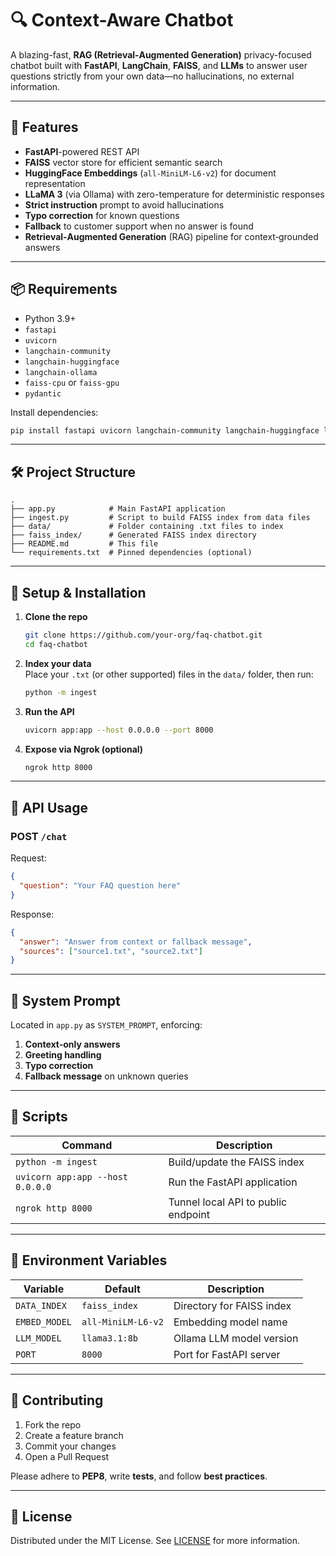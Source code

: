 # 🔍 Context-Aware Chatbot

A blazing-fast, **RAG (Retrieval‑Augmented Generation)** privacy-focused chatbot built with **FastAPI**, **LangChain**, **FAISS**, and **LLMs** to answer user questions strictly from your own data—no hallucinations, no external information.

---

## 🚀 Features

- **FastAPI**-powered REST API
- **FAISS** vector store for efficient semantic search
- **HuggingFace Embeddings** (`all-MiniLM-L6-v2`) for document representation
- **LLaMA 3** (via Ollama) with zero-temperature for deterministic responses
- **Strict instruction** prompt to avoid hallucinations
- **Typo correction** for known questions
- **Fallback** to customer support when no answer is found
- **Retrieval‑Augmented Generation** (RAG) pipeline for context‑grounded answers

---

## 📦 Requirements

- Python 3.9+
- `fastapi`
- `uvicorn`
- `langchain-community`
- `langchain-huggingface`
- `langchain-ollama`
- `faiss-cpu` or `faiss-gpu`
- `pydantic`

Install dependencies:

```bash
pip install fastapi uvicorn langchain-community langchain-huggingface langchain-ollama faiss-cpu pydantic
```

---

## 🛠️ Project Structure

```
.
├── app.py            # Main FastAPI application
├── ingest.py         # Script to build FAISS index from data files
├── data/             # Folder containing .txt files to index
├── faiss_index/      # Generated FAISS index directory
├── README.md         # This file
└── requirements.txt  # Pinned dependencies (optional)
```

---

## 🔧 Setup & Installation

1. **Clone the repo**

   ```bash
   git clone https://github.com/your-org/faq-chatbot.git
   cd faq-chatbot
   ```

2. **Index your data**  
   Place your `.txt` (or other supported) files in the `data/` folder, then run:

   ```bash
   python -m ingest
   ```

3. **Run the API**

   ```bash
   uvicorn app:app --host 0.0.0.0 --port 8000
   ```

4. **Expose via Ngrok (optional)**
   ```bash
   ngrok http 8000
   ```

---

## 📡 API Usage

### POST `/chat`

Request:

```json
{
  "question": "Your FAQ question here"
}
```

Response:

```json
{
  "answer": "Answer from context or fallback message",
  "sources": ["source1.txt", "source2.txt"]
}
```

---

## 📜 System Prompt

Located in `app.py` as `SYSTEM_PROMPT`, enforcing:

1. **Context-only answers**
2. **Greeting handling**
3. **Typo correction**
4. **Fallback message** on unknown queries

---

## 📝 Scripts

| Command                          | Description                         |
| -------------------------------- | ----------------------------------- |
| `python -m ingest`               | Build/update the FAISS index        |
| `uvicorn app:app --host 0.0.0.0` | Run the FastAPI application         |
| `ngrok http 8000`                | Tunnel local API to public endpoint |

---

## 📂 Environment Variables

| Variable      | Default            | Description               |
| ------------- | ------------------ | ------------------------- |
| `DATA_INDEX`  | `faiss_index`      | Directory for FAISS index |
| `EMBED_MODEL` | `all-MiniLM-L6-v2` | Embedding model name      |
| `LLM_MODEL`   | `llama3.1:8b`      | Ollama LLM model version  |
| `PORT`        | `8000`             | Port for FastAPI server   |

---

## 🤝 Contributing

1. Fork the repo
2. Create a feature branch
3. Commit your changes
4. Open a Pull Request

Please adhere to **PEP8**, write **tests**, and follow **best practices**.

---

## 📄 License

Distributed under the MIT License. See [LICENSE](LICENSE) for more information.
